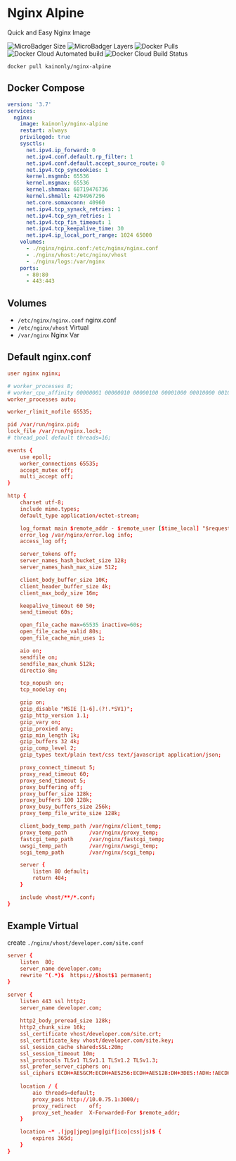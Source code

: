 # Nginx Alpine

Quick and Easy Nginx Image

![MicroBadger Size](https://img.shields.io/microbadger/image-size/kainonly/nginx-alpine.svg?style=flat-square)
![MicroBadger Layers](https://img.shields.io/microbadger/layers/kainonly/nginx-alpine.svg?style=flat-square)
![Docker Pulls](https://img.shields.io/docker/pulls/kainonly/nginx-alpine.svg?style=flat-square)
![Docker Cloud Automated build](https://img.shields.io/docker/cloud/automated/kainonly/nginx-alpine.svg?style=flat-square)
![Docker Cloud Build Status](https://img.shields.io/docker/cloud/build/kainonly/nginx-alpine.svg?style=flat-square)

```shell
docker pull kainonly/nginx-alpine
```

## Docker Compose

```yaml
version: '3.7'
services:
  nginx:
    image: kainonly/nginx-alpine
    restart: always
    privileged: true
    sysctls:
      net.ipv4.ip_forward: 0
      net.ipv4.conf.default.rp_filter: 1
      net.ipv4.conf.default.accept_source_route: 0
      net.ipv4.tcp_syncookies: 1
      kernel.msgmnb: 65536
      kernel.msgmax: 65536
      kernel.shmmax: 68719476736
      kernel.shmall: 4294967296
      net.core.somaxconn: 40960
      net.ipv4.tcp_synack_retries: 1
      net.ipv4.tcp_syn_retries: 1
      net.ipv4.tcp_fin_timeout: 1
      net.ipv4.tcp_keepalive_time: 30
      net.ipv4.ip_local_port_range: 1024 65000
    volumes:
      - ./nginx/nginx.conf:/etc/nginx/nginx.conf
      - ./nginx/vhost:/etc/nginx/vhost
      - ./nginx/logs:/var/nginx
    ports:
      - 80:80
      - 443:443
```

## Volumes

- `/etc/nginx/nginx.conf` nginx.conf
- `/etc/nginx/vhost` Virtual
- `/var/nginx` Nginx Var

## Default nginx.conf

```conf
user nginx nginx;

# worker_processes 8;
# worker_cpu_affinity 00000001 00000010 00000100 00001000 00010000 00100000 01000000 10000000;
worker_processes auto;

worker_rlimit_nofile 65535;

pid /var/run/nginx.pid;
lock_file /var/run/nginx.lock;
# thread_pool default threads=16;

events {
    use epoll;
    worker_connections 65535; 
    accept_mutex off;
    multi_accept off;
}

http {
    charset utf-8;
    include mime.types;
    default_type application/octet-stream;

    log_format main $remote_addr - $remote_user [$time_local] "$request"  $status $body_bytes_sent "$http_referer"  "$http_user_agent" "$http_x_forwarded_for";
    error_log /var/nginx/error.log info;
    access_log off;

    server_tokens off;
    server_names_hash_bucket_size 128;
    server_names_hash_max_size 512;

    client_body_buffer_size 10K;
    client_header_buffer_size 4k;
    client_max_body_size 16m;

    keepalive_timeout 60 50;
    send_timeout 60s;

    open_file_cache max=65535 inactive=60s;
    open_file_cache_valid 80s;
    open_file_cache_min_uses 1;

    aio on;
    sendfile on; 
    sendfile_max_chunk 512k;
    directio 8m;

    tcp_nopush on;
    tcp_nodelay on;

    gzip on; 
    gzip_disable "MSIE [1-6].(?!.*SV1)";
    gzip_http_version 1.1;
    gzip_vary on;
    gzip_proxied any;
    gzip_min_length 1k;
    gzip_buffers 32 4k;
    gzip_comp_level 2;
    gzip_types text/plain text/css text/javascript application/json;

    proxy_connect_timeout 5;
    proxy_read_timeout 60;
    proxy_send_timeout 5;
    proxy_buffering off;
    proxy_buffer_size 128k;
    proxy_buffers 100 128k;
    proxy_busy_buffers_size 256k;
    proxy_temp_file_write_size 128k;

    client_body_temp_path /var/nginx/client_temp;
    proxy_temp_path       /var/nginx/proxy_temp;
    fastcgi_temp_path     /var/nginx/fastcgi_temp;
    uwsgi_temp_path       /var/nginx/uwsgi_temp;
    scgi_temp_path        /var/nginx/scgi_temp;

    server {
        listen 80 default;
        return 404;
    }

    include vhost/**/*.conf;
}
```

## Example Virtual

create `./nginx/vhost/developer.com/site.conf`

```conf
server {
	listen  80;
	server_name developer.com;
	rewrite ^(.*)$  https://$host$1 permanent;
}

server {
	listen 443 ssl http2;
	server_name developer.com;
	 
	http2_body_preread_size 128k;
	http2_chunk_size 16k;
	ssl_certificate vhost/developer.com/site.crt;
	ssl_certificate_key vhost/developer.com/site.key;
	ssl_session_cache shared:SSL:20m;
	ssl_session_timeout 10m;
	ssl_protocols TLSv1 TLSv1.1 TLSv1.2 TLSv1.3;
	ssl_prefer_server_ciphers on;
	ssl_ciphers ECDH+AESGCM:ECDH+AES256:ECDH+AES128:DH+3DES:!ADH:!AECDH:!MD5;
	 
	location / {
		aio threads=default;
		proxy_pass http://10.0.75.1:3000/;
		proxy_redirect    off;
		proxy_set_header  X-Forwarded-For $remote_addr;
	}

	location ~* .(jpg|jpeg|png|gif|ico|css|js)$ {
		expires 365d;
	}
}
```